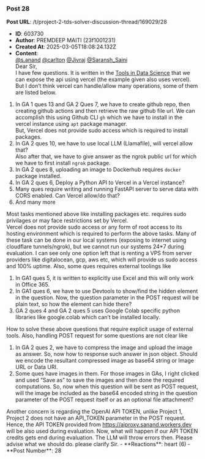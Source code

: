 ### Post 28
**Post URL**: /t/project-2-tds-solver-discussion-thread/169029/28
- **ID**: 603730
- **Author**: PREMDEEP MAITI (23f1001231)
- **Created At**: 2025-03-05T18:08:24.132Z
- **Content**:  
  <a class="mention" href="/u/s.anand">@s.anand</a> <a class="mention" href="/u/carlton">@carlton</a> <a class="mention" href="/u/jivraj">@Jivraj</a> <a class="mention" href="/u/saransh_saini">@Saransh_Saini</a><br>
Dear Sir,<br>
I have few questions. It is written in the <a href="https://tds.s-anand.net/#/project-2" class="inline-onebox" rel="noopener nofollow ugc">Tools in Data Science</a> that we can expose the api using vercel (the example given also uses vercel). But I don’t think vercel can handle/allow many operations, some of them are listed below.
<ol>
<li>In GA 1 ques 13 and  GA 2 Ques 7, we have to create github repo, then creating github actions and then retrieve the raw github file url. We can accomplish this using Github CLI <code>gh</code>  which we have to install in the vercel instance using <code>apt</code> package manager.<br>
But, Vercel does not provide sudo access which is required to install packages.</li>
<li>In GA 2 ques 10, we have to use local LLM (Llamafile), will vercel allow that?<br>
Also after that, we have to give answer as the ngrok public url for which we have to first install <code>ngrok</code> package.</li>
<li>In GA 2 ques 8,  uploading an image to Dockerhub requires <code>docker</code> package installed.</li>
<li>In GA 2 ques 6, Deploy a Python API to Vercel in a Vercel instance?</li>
<li>Many ques require writing and running FastAPI server to serve data with CORS enabled. Can Vercel allow/do that?</li>
<li>And many more</li>
</ol>
Most tasks mentioned above like installing packages etc. requires sudo privilages or may face restrictions set by Vercel.<br>
Vercel does not provide sudo access or any form of root access to its hosting environment which is required to perform the above tasks.
Many of these task can be done in our local systems (exposing to internet using cloudflare tunnels/ngrok), but we cannot run our systems 24*7 during evaluation.
I can see only one option left that is renting a VPS from server providers like digitalocean, gcp, aws etc, which will provide us sudo access and 100% uptime.
Also, some ques requires external toolings like
<ol>
<li>In GA1 ques 5, it is written to explicitly use Excel and this will only work in Office 365.</li>
<li>In GA1 ques 6, we have to use Devtools to show/find the hidden element in the question. Now, the question parameter in the POST request will be plain text, so how the element can hide there?</li>
<li>GA 2 ques 4 and GA 2 ques 5 uses Google Colab specific python libraries like google.colab which can’t be installed locally.</li>
</ol>
How to solve these above questions that require explicit usage of external tools.
Also, handling POST request for some questions are not clear like
<ol>
<li>In GA 2 ques 2, we have to compress the image and upload the image as answer. So, now how to response such answer in json object. Should we encode the resultant compressed image as base64 string or Image URL or  Data URI.</li>
<li>Some ques have images in them. For those images in GAs, I right clicked and used “Save as” to save the images and then done the required computations. So, now when this question will be sent as POST request, will the image be included as the base64 encoded string in the question parameter of the POST request itself or as an optional file attachment?</li>
</ol>
Another concern is regarding the OpenAI API TOKEN, unlike Project 1, Project 2 does not have an API_TOKEN parameter in the POST request. Hence, the API TOKEN provided from <a href="https://aiproxy.sanand.workers.dev" rel="noopener nofollow ugc">https://aiproxy.sanand.workers.dev</a> will be also used during evaluation. Now, what will happen if our API TOKEN credits gets end during evaluation. The LLM will throw errors then.
Please advise what we should do. please clarify Sir.
- **Reactions**: heart (6)
- **Post Number**: 28

